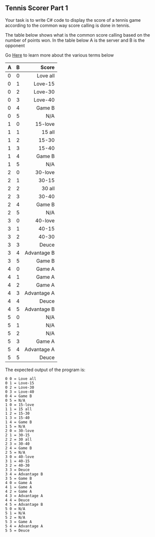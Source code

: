 ## Tennis Scorer Part 1 ##

Your task is to write C# code to display the score of a tennis game according to the common way score calling is done in tennis.

The table below shows what is the common score calling based on the number of points won. In the table below A is the server and B is the opponent

Go [Here](http://protennistips.net/tennis-terms/) to learn more about the various terms below

| A | B | Score           |
|---|:-:| ---------------:|
| 0 | 0 | Love all        |
| 0 | 1 | Love-15         |
| 0 | 2 | Love-30         |
| 0 | 3 | Love-40         |
| 0 | 4 | Game B          |
| 0 | 5 | N/A             |
| 1 | 0 | 15-love         |
| 1 | 1 | 15 all          |
| 1 | 2 | 15-30           |
| 1 | 3 | 15-40           |
| 1 | 4 | Game B          |
| 1 | 5 | N/A             |
| 2 | 0 | 30-love         |
| 2 | 1 | 30-15           |
| 2 | 2 | 30 all          |
| 2 | 3 | 30-40           |
| 2 | 4 | Game B          |
| 2 | 5 | N/A             |
| 3 | 0 | 40-love         |
| 3 | 1 | 40-15           |
| 3 | 2 | 40-30           |
| 3 | 3 | Deuce           |
| 3 | 4 | Advantage B     |
| 3 | 5 | Game B          |
| 4 | 0 | Game A          |
| 4 | 1 | Game A          |
| 4 | 2 | Game A          |
| 4 | 3 | Advantage A     |
| 4 | 4 | Deuce           |
| 4 | 5 | Advantage B     |
| 5 | 0 | N/A             |
| 5 | 1 | N/A             |
| 5 | 2 | N/A             |
| 5 | 3 | Game A          |
| 5 | 4 | Advantage A     |
| 5 | 5 | Deuce           | 

The expected output of the program is:
```
0 0 = Love all
0 1 = Love-15
0 2 = Love-30
0 3 = Love-40
0 4 = Game B
0 5 = N/A
1 0 = 15-love
1 1 = 15 all
1 2 = 15-30
1 3 = 15-40
1 4 = Game B
1 5 = N/A
2 0 = 30-love
2 1 = 30-15
2 2 = 30 all
2 3 = 30-40
2 4 = Game B
2 5 = N/A
3 0 = 40-love
3 1 = 40-15
3 2 = 40-30
3 3 = Deuce
3 4 = Advantage B
3 5 = Game B
4 0 = Game A
4 1 = Game A
4 2 = Game A
4 3 = Advantage A
4 4 = Deuce
4 5 = Advantage B
5 0 = N/A
5 1 = N/A
5 2 = N/A
5 3 = Game A
5 4 = Advantage A
5 5 = Deuce
```

